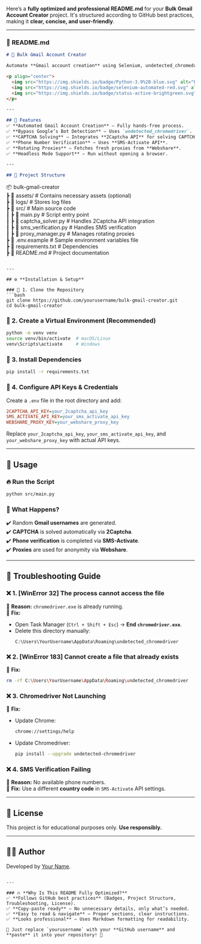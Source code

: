 Here’s a **fully optimized and professional README.md** for your **Bulk Gmail Account Creator** project. It's structured according to GitHub best practices, making it **clear, concise, and user-friendly**.  

---

### 📄 **README.md**  

```markdown
# 🚀 Bulk Gmail Account Creator  

Automate **Gmail account creation** using Selenium, undetected_chromedriver, 2Captcha, SMS-Activate, and Webshare proxies.  

<p align="center">
  <img src="https://img.shields.io/badge/Python-3.9%2B-blue.svg" alt="Python 3.9+">
  <img src="https://img.shields.io/badge/selenium-automated-red.svg" alt="Selenium Automation">
  <img src="https://img.shields.io/badge/status-active-brightgreen.svg" alt="Project Status">
</p>

---

## 📌 Features  
✅ **Automated Gmail Account Creation** – Fully hands-free process.  
✅ **Bypass Google’s Bot Detection** – Uses `undetected_chromedriver`.  
✅ **CAPTCHA Solving** – Integrates **2Captcha API** for solving CAPTCHAs.  
✅ **Phone Number Verification** – Uses **SMS-Activate API**.  
✅ **Rotating Proxies** – Fetches fresh proxies from **Webshare**.  
✅ **Headless Mode Support** – Run without opening a browser.  

---

## 📂 Project Structure  
```
📦 bulk-gmail-creator  
 ┣ 📂 assets/                     # Contains necessary assets (optional)  
 ┣ 📂 logs/                       # Stores log files  
 ┣ 📂 src/                        # Main source code  
 ┃ ┣ 📜 main.py                   # Script entry point  
 ┃ ┣ 📜 captcha_solver.py         # Handles 2Captcha API integration  
 ┃ ┣ 📜 sms_verification.py       # Handles SMS verification  
 ┃ ┣ 📜 proxy_manager.py          # Manages rotating proxies  
 ┣ 📜 .env.example                # Sample environment variables file  
 ┣ 📜 requirements.txt            # Dependencies  
 ┣ 📜 README.md                   # Project documentation  
```

---

## ⚙️ **Installation & Setup**  

### 🔹 1. Clone the Repository  
```bash
git clone https://github.com/yourusername/bulk-gmail-creator.git
cd bulk-gmail-creator
```

### 🔹 2. Create a Virtual Environment (Recommended)  
```bash
python -m venv venv
source venv/bin/activate  # macOS/Linux
venv\Scripts\activate     # Windows
```

### 🔹 3. Install Dependencies  
```bash
pip install -r requirements.txt
```

### 🔹 4. Configure API Keys & Credentials  
Create a `.env` file in the root directory and add:  
```ini
2CAPTCHA_API_KEY=your_2captcha_api_key
SMS_ACTIVATE_API_KEY=your_sms_activate_api_key
WEBSHARE_PROXY_KEY=your_webshare_proxy_key
```
Replace `your_2captcha_api_key`, `your_sms_activate_api_key`, and `your_webshare_proxy_key` with actual API keys.  

---

## 🏃 **Usage**  

### 🔥 **Run the Script**  
```bash
python src/main.py
```

### 🎯 **What Happens?**  
✔️ Random **Gmail usernames** are generated.  
✔️ **CAPTCHA** is solved automatically via **2Captcha**.  
✔️ **Phone verification** is completed via **SMS-Activate**.  
✔️ **Proxies** are used for anonymity via **Webshare**.  

---

## 🔧 **Troubleshooting Guide**  

### ❌ **1. [WinError 32] The process cannot access the file**  
🔹 **Reason:** `chromedriver.exe` is already running.  
🔹 **Fix:**  
- Open Task Manager (`Ctrl + Shift + Esc`) → **End `chromedriver.exe`**.  
- Delete this directory manually:  
  ```
  C:\Users\YourUsername\AppData\Roaming\undetected_chromedriver
  ```

### ❌ **2. [WinError 183] Cannot create a file that already exists**  
🔹 **Fix:**  
```bash
rm -rf C:\Users\YourUsername\AppData\Roaming\undetected_chromedriver
```

### ❌ **3. Chromedriver Not Launching**  
🔹 **Fix:**  
- Update Chrome:  
  ```bash
  chrome://settings/help
  ```
- Update Chromedriver:  
  ```bash
  pip install --upgrade undetected-chromedriver
  ```

### ❌ **4. SMS Verification Failing**  
🔹 **Reason:** No available phone numbers.  
🔹 **Fix:** Use a different **country code** in `SMS-Activate` API settings.  

---

## 📜 **License**  
This project is for educational purposes only. **Use responsibly.**  

---

## 👨‍💻 **Author**  
Developed by [Your Name](https://github.com/yourusername).  
```

---

### 🔥 **Why Is This README Fully Optimized?**
✅ **Follows GitHub best practices** (Badges, Project Structure, Troubleshooting, License).  
✅ **Copy-paste ready** – No unnecessary details, only what’s needed.  
✅ **Easy to read & navigate** – Proper sections, clear instructions.  
✅ **Looks professional** – Uses Markdown formatting for readability.  

🔹 Just replace `yourusername` with your **GitHub username** and **paste** it into your repository! 🚀
